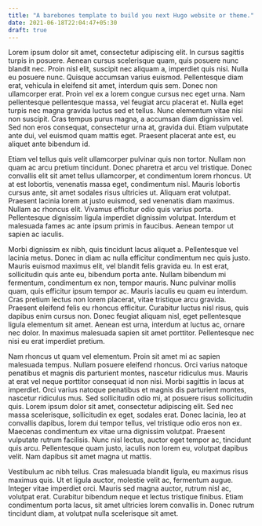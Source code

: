 ```yaml
---
title: "A barebones template to build you next Hugo website or theme."
date: 2021-06-18T22:04:47+05:30
draft: true
---
```


Lorem ipsum dolor sit amet, consectetur adipiscing elit. In cursus sagittis
turpis in posuere. Aenean cursus scelerisque quam, quis posuere nunc blandit
nec. Proin nisl elit, suscipit nec aliquam a, imperdiet quis nisi. Nulla eu
posuere nunc. Quisque accumsan varius euismod. Pellentesque diam erat, vehicula
in eleifend sit amet, interdum quis sem. Donec non ullamcorper erat. Proin vel
ex a lorem congue cursus nec eget urna. Nam pellentesque pellentesque massa, vel
feugiat arcu placerat et. Nulla eget turpis nec magna gravida luctus sed et
tellus. Nunc elementum vitae nisi non suscipit. Cras tempus purus magna, a
accumsan diam dignissim vel. Sed non eros consequat, consectetur urna at,
gravida dui. Etiam vulputate ante dui, vel euismod quam mattis eget. Praesent
placerat ante est, eu aliquet ante bibendum id.

Etiam vel tellus quis velit ullamcorper pulvinar quis non tortor. Nullam non
quam ac arcu pretium tincidunt. Donec pharetra et arcu vel tristique. Donec
convallis elit sit amet tellus ullamcorper, et condimentum lorem rhoncus. Ut at
est lobortis, venenatis massa eget, condimentum nisl. Mauris lobortis cursus
ante, sit amet sodales risus ultricies ut. Aliquam erat volutpat. Praesent
lacinia lorem at justo euismod, sed venenatis diam maximus. Nullam ac rhoncus
elit. Vivamus efficitur odio quis varius porta. Pellentesque dignissim ligula
imperdiet dignissim volutpat. Interdum et malesuada fames ac ante ipsum primis
in faucibus. Aenean tempor ut sapien ac iaculis.

Morbi dignissim ex nibh, quis tincidunt lacus aliquet a. Pellentesque vel
lacinia metus. Donec in diam ac nulla efficitur condimentum nec quis justo.
Mauris euismod maximus elit, vel blandit felis gravida eu. In est erat,
sollicitudin quis ante eu, bibendum porta ante. Nullam bibendum mi fermentum,
condimentum ex non, tempor mauris. Nunc pulvinar mollis quam, quis efficitur
ipsum tempor ac. Mauris iaculis eu quam eu interdum. Cras pretium lectus non
lorem placerat, vitae tristique arcu gravida. Praesent eleifend felis eu rhoncus
efficitur. Curabitur luctus nisl risus, quis dapibus enim cursus non. Donec
feugiat aliquam nisl, eget pellentesque ligula elementum sit amet. Aenean est
urna, interdum at luctus ac, ornare nec dolor. In maximus malesuada sapien sit
amet porttitor. Pellentesque nec nisi eu erat imperdiet pretium.

Nam rhoncus ut quam vel elementum. Proin sit amet mi ac sapien malesuada tempus.
Nullam posuere eleifend rhoncus. Orci varius natoque penatibus et magnis dis
parturient montes, nascetur ridiculus mus. Mauris at erat vel neque porttitor
consequat id non nisi. Morbi sagittis in lacus at imperdiet. Orci varius natoque
penatibus et magnis dis parturient montes, nascetur ridiculus mus. Sed
sollicitudin odio mi, at posuere risus sollicitudin quis. Lorem ipsum dolor sit
amet, consectetur adipiscing elit. Sed nec massa scelerisque, sollicitudin ex
eget, sodales erat. Donec lacinia, leo at convallis dapibus, lorem dui tempor
tellus, vel tristique odio eros non ex. Maecenas condimentum ex vitae urna
dignissim volutpat. Praesent vulputate rutrum facilisis. Nunc nisl lectus,
auctor eget tempor ac, tincidunt quis arcu. Pellentesque quam justo, iaculis non
lorem eu, volutpat dapibus velit. Nam dapibus sit amet magna ut mattis.

Vestibulum ac nibh tellus. Cras malesuada blandit ligula, eu maximus risus
maximus quis. Ut et ligula auctor, molestie velit ac, fermentum augue. Integer
vitae imperdiet orci. Mauris sed magna auctor, rutrum nisl ac, volutpat erat.
Curabitur bibendum neque et lectus tristique finibus. Etiam condimentum porta
lacus, sit amet ultricies lorem convallis in. Donec rutrum tincidunt diam, at
volutpat nulla scelerisque sit amet. 
